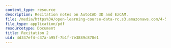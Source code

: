 ```yaml
---
content_type: resource
description: Recitation notes on AutoCAD 3D and EzCAM.
file: /media/https%3A/open-learning-course-data-rc.s3.amazonaws.com/4-510-digital-design-fabrication-fall-2008/4d347ef4c37aa95f7b1f7e3889c878e1_rec2.pdf
file_type: application/pdf
resourcetype: Document
title: Recitation 2
uid: 4d347ef4-c37a-a95f-7b1f-7e3889c878e1
---
```

